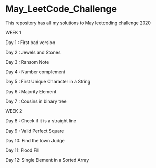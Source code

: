 # May_LeetCode_Challenge
This repository has all my solutions to May leetcoding challenge 2020

WEEK 1

Day 1 : First bad version

Day 2 : Jewels and Stones

Day 3 : Ransom Note

Day 4 : Number complement

Day 5 : First Unique Character in a String

Day 6 : Majority Element

Day 7 : Cousins in binary tree

WEEK 2

Day 8 : Check if it is a straight line

Day 9 : Valid Perfect Square

Day 10: Find the town Judge

Day 11: Flood Fill

Day 12: Single Element in a Sorted Array

